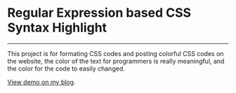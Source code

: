 # Regular Expression based CSS Syntax Highlight
---

This project is for formating CSS codes and posting colorful CSS codes on the website, the color of the text for programmers is really meaningful, and the color for the code to easily changed.



[View demo on my blog](http://files.cnblogs.com/ider/regex_based_css_syntax_coloring.xml).